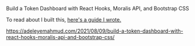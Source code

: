 Build a Token Dashboard with React Hooks, Moralis API, and Bootstrap CSS

To read about I built this, [here's a guide I wrote.](https://adeleyemahmud.com/2021/08/09/build-a-token-dashboard-with-react-hooks-moralis-api-and-bootstrap-css/)

https://adeleyemahmud.com/2021/08/09/build-a-token-dashboard-with-react-hooks-moralis-api-and-bootstrap-css/
